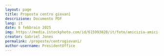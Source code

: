 ```yaml
---
layout: page
title: Proposta centro giovani
descrizione: Documento PDF
lang: it
date: 6 febbraio 2025
img: https://media.istockphoto.com/id/615993828/it/foto/amicizia-amici-seduti-insieme-sulla-spiaggia.jpg?s=612x612&w=0&k=20&c=3d2imb6IsJ4smxpENuFQtLiomQQwW9aDzk1krrMWzU4=
creator: Gabriel Jones
permalink: /proposte/centrogiovani/
author-username: PresidentOffice
---
```

